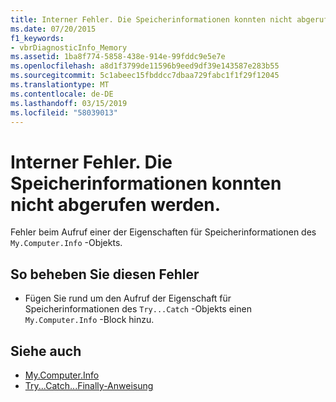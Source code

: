 ```yaml
---
title: Interner Fehler. Die Speicherinformationen konnten nicht abgerufen werden.
ms.date: 07/20/2015
f1_keywords:
- vbrDiagnosticInfo_Memory
ms.assetid: 1ba8f774-5858-438e-914e-99fddc9e5e7e
ms.openlocfilehash: a8d1f3799de11596b9eed9df39e143587e283b55
ms.sourcegitcommit: 5c1abeec15fbddcc7dbaa729fabc1f1f29f12045
ms.translationtype: MT
ms.contentlocale: de-DE
ms.lasthandoff: 03/15/2019
ms.locfileid: "58039013"
---
```

# <a name="could-not-obtain-memory-information-due-to-internal-error"></a>Interner Fehler. Die Speicherinformationen konnten nicht abgerufen werden.
Fehler beim Aufruf einer der Eigenschaften für Speicherinformationen des `My.Computer.Info` -Objekts.  
  
## <a name="to-correct-this-error"></a>So beheben Sie diesen Fehler  
  
-   Fügen Sie rund um den Aufruf der Eigenschaft für Speicherinformationen des `Try...Catch` -Objekts einen `My.Computer.Info` -Block hinzu.  
  
## <a name="see-also"></a>Siehe auch

- [My.Computer.Info](xref:Microsoft.VisualBasic.Devices.ComputerInfo)
- [Try...Catch...Finally-Anweisung](../../visual-basic/language-reference/statements/try-catch-finally-statement.md)
